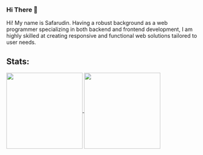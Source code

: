 ### Hi There 👋

Hi! My name is Safarudin. Having a robust background as a web programmer specializing in both backend and frontend development, I am highly skilled at creating responsive and functional web solutions tailored to user needs.

## Stats:

<a href="https://github.com/safarilkom7/github-readme-stats">
  <img height=200 align="center" src="https://github-readme-stats.vercel.app/api?username=safarilkom7" />
</a>
<a href="https://github.com/safarilkom7/convoychat">
  <img height=200 align="center" src="https://github-readme-stats.vercel.app/api/top-langs?username=safarilkom7&layout=compact&langs_count=8&card_width=320" />
</a>

